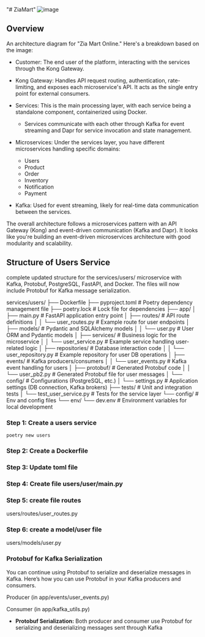 "# ZiaMart" 
![image](https://github.com/user-attachments/assets/c837c6b9-9ecd-4f5a-8d67-bcf6f64a221b)

## Overview
An architecture diagram for "Zia Mart Online." Here's a breakdown based on the image:

- Customer: The end user of the platform, interacting with the services through the Kong Gateway.

- Kong Gateway: Handles API request routing, authentication, rate-limiting, and exposes each microservice's API. It acts as the single entry point for external consumers.

- Services: This is the main processing layer, with each service being a standalone component, containerized using Docker.

    - Services communicate with each other through Kafka for event streaming and Dapr for service invocation and state management.
- Microservices: Under the services layer, you have different microservices handling specific domains:

   - Users
   - Product
   - Order
   - Inventory
   - Notification
   - Payment

- Kafka: Used for event streaming, likely for real-time data communication between the services.

The overall architecture follows a microservices pattern with an API Gateway (Kong) and event-driven communication (Kafka and Dapr). It looks like you're building an event-driven microservices architecture with good modularity and scalability.

## Structure of Users Service 
complete updated structure for the services/users/ microservice with Kafka, Protobuf, PostgreSQL, FastAPI, and Docker. The files will now include Protobuf for Kafka message serialization.

services/users/
├── Dockerfile
├── pyproject.toml                    # Poetry dependency management file
├── poetry.lock                       # Lock file for dependencies
├── app/
│   ├── main.py                       # FastAPI application entry point
│   ├── routes/                       # API route definitions
│   │   └── user_routes.py            # Example route for user endpoints
│   ├── models/                       # Pydantic and SQLAlchemy models
│   │   └── user.py                   # User ORM and Pydantic models
│   ├── services/                     # Business logic for the microservice
│   │   └── user_service.py           # Example service handling user-related logic
│   ├── repositories/                 # Database interaction code
│   │   └── user_repository.py        # Example repository for user DB operations
│   ├── events/                       # Kafka producers/consumers
│   │   └── user_events.py            # Kafka event handling for users
│   ├── protobuf/                     # Generated Protobuf code
│   │   └── user_pb2.py               # Generated Protobuf file for user messages
│   └── config/                       # Configurations (PostgreSQL, etc.)
│       └── settings.py               # Application settings (DB connection, Kafka brokers)
├── tests/                            # Unit and integration tests
│   └── test_user_service.py          # Tests for the service layer
└── config/                           # Env and config files
    └── env/
        └── dev.env                   # Environment variables for local development


### Step 1: Create a users service 
```
poetry new users
```
### Step 2: Create a Dockerfile

### Step 3: Update toml file 

### Step 4: Create file users/user/main.py

### Step 5: create file routes 
users/routes/user_routes.py


### Step 6: create a model/user file 
users/models/user.py




### Protobuf for Kafka Serialization
You can continue using Protobuf to serialize and deserialize messages in Kafka. Here’s how you can use Protobuf in your Kafka producers and consumers.

Producer (in app/events/user_events.py)

Consumer (in app/kafka_utils.py)

- **Protobuf Serialization:** Both producer and consumer use Protobuf for serializing and deserializing messages sent through Kafka





